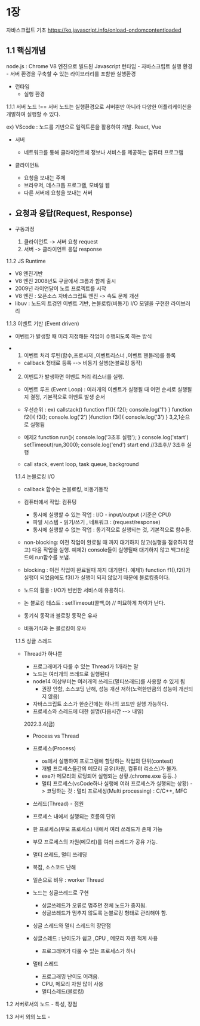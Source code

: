 # 1장

자바스크립트 기초
https://ko.javascript.info/onload-ondomcontentloaded


## 1.1 핵심개념
node.js : Chrome V8 엔진으로 빌드된 Javascript 런타임
    - 자바스크립트 실행 환경
    - 서버 환경을 구축할 수 있는 라이브러리를 포함한 실행환경
- 런타임
   - 실행 환경

1.1.1 서버
노드 !== 서버
노드는 실행환경으로 서버뿐만 아니라 다양한 어플리케이션을 개발하여 실행할 수 있다.

ex) VScode : 노드를 기반으로 일렉트론을 활용하여 개발.
    React, Vue

- 서버
  - 네트워크를 통해 클라이언트에 정보나 서비스를 제공하는
    컴퓨터 프로그램
   

- 클라이언트
  - 요청을 보내는 주체
  - 브라우저, 데스크톱 프로그램, 모바일 웹
  - 다른 서버에 요청을 보내는 서버

- 요청과 응답(Request, Response)
  - 

- 구동과정 
  1) 클라이언트 -> 서버 요청 request
  2) 서버 -> 클라이언트 응답 response



1.1.2 JS Runtime
- V8 엔진기반
- V8 엔진 2008년도 구글에서 크롬과 함께 출시
- 2009년 라이언달이 노트 프로젝트를 시작
- V8 엔진 : 오픈소스 자바스크립트 엔진 -> 속도 문제 개선
- libuv : 노드의 트겅인 이벤트 기반, 논블로킹(비동기) I/O 모델을 구현한 라이브러리



1.1.3 이벤트 기반 (Event driven)
- 이벤트가 발생할 때 미리 지정해둔 작업이 수행되도록 하는 방식
- 1. 이벤트 처리 루틴(함수,프로시저 ,이벤트리스너 ,이벤트 핸들러)를 등록
    - callback 형태로 등록 --> 비동기 실행(논블로킹 동작)

- 2. 이벤트가 발생하면 이벤트 처리 리스너를 실행.
    - 이벤트 루프 (Event Loop) : 여러개의 이벤트가 실행될 때 어떤 순서로 실행될 지 결정,
    기본적으로 이벤트 발생 순서
    - 우선순위 : 
    ex) 
    callstack() 
    function f1(){
        f2();
        console.log('1')
    }
    function f2(){
        f3();
        console.log('2')
    }function f3(){
        console.log('3')
    }
    3,2,1순으로 실행됨

    - 예제2
    function run(){
    console.log('3초후 실행');
    }
    console.log('start')
    setTimeout(run,3000);
    console.log('end')
    start
    end
    //3초후//
    3초후 실행
    - call stack, event loop, task queue, background

    1.1.4 논블로킹 I/O

    - callback 함수는 논블로킹, 비동기동작

    - 컴퓨터에서 작업: 컴퓨팅
      - 동시에 실행할 수 있는 작업 : I/O - input/output  (기준은 CPU)
       - 파일 시스템 - 읽기/쓰기 , 네트워크 : (request/response)
      - 동시에 실행할 수 없는 작업 : 동기적으로 실행되는 것, 기본적으로 함수들.
    
    - non-blocking: 이전 작업이 완료될 때 까지 대기하지 않고(실행을 점유하지 않고) 다음 작업을 실행.
                    예제2)  console들이 실행될때 대기하지 않고 백그라운드에 run함수를 보냄.
    - blocking : 이전 작업이 완료될때 까지 대기한다. 
                    예제1) function f1(),f2()가 실행이 되었음에도 f3()가 실행이 되지 않았기 때문에 
                           블로킹중이다.

    - 노드의 활용 : I/O가 빈번한 서비스에 유용하다.
    - 논 블로킹 테스트 : setTimeout(콜백,0) // 미묘하게 차이가 난다.

    - 동기식 동작과 블로킹 동작은 유사
    - 비동기식과 논 블로킹이 유사



    1.1.5 싱글 스레드
    - Thread가 하나뿐
      - 프로그래머가 다룰 수 있는 Thread가 1개라는 말
      - 노드는 여러개의 쓰레드로 실행된다
      - node14 이상부터는 여러개의 쓰레드(멀티쓰래드)를 사용할 수 있게 됨
        - 권장 안함, 소스코딩 난해, 성능 개선 저하(노력한만큼의 성능이 개선되지 않음)
      - 자바스크립트 소스가 한순간에는 하나의 코드만 실행 가능하다.
      - 프로세스와 스레드에 대한 설명(다음시간 --> 내일) 

      2022.3.4(금)
      - Process vs Thread
       - 프로세스(Process) 
         - os에서 실행하여 프로그램에 할당하는 작업의 단위(contest)
         - 개별 프로세스들간의 메모리 공유(자원, 컴퓨터 리소스)가 불가.
         - exe가 메모리의 로딩되어 실행되는 상황.(chrome.exe 등등..)
         - 멀티 프로세스(vsCode하나 실행에 여러 프로세스가 실행되는 상황) -> 코딩하는 것 : 멀티 프로세싱(Multi processing) : C/C++, MFC

       - 쓰레드(Thread) - 점원
        - 프로세스 내에서 실행되는 흐름의 단위
        - 한 프로세스(부모 프로세스) 내에서 여러 쓰레드가 존재 가능
        - 부모 프로세스의 자원(메모리)를 여러 쓰레드가 공유 가능.
        - 멀티 쓰레드, 멀티 쓰레딩
        - 복잡, 소스코드 난해
        - 일손으로 비유 : worker Thread

      - 노드는 싱글쓰레드로 구현
        - 싱글쓰레드가 오류로 멈추면 전체 노드가 중지됨.
        - 싱글쓰레드가 멈추지 않도록 논블로킹 형태로 관리해야 함.
    

      - 싱글 스레드와 멀티 스레드의 장단점
       - 싱글스레드 : 난이도가 쉽고 ,CPU , 메모리 자원 적게 사용
          - 프로그래머가 다룰 수 있는 프로세스가 하나
      - 멀티 스레드
        - 프로그래밍 난이도 어려움.
        - CPU, 메모리 자원 많이 사용
        - 멀티스레드(블로킹)

1.2 서버로서의 노드
    - 특성, 장점

1.3 서버 외의 노드
     -  